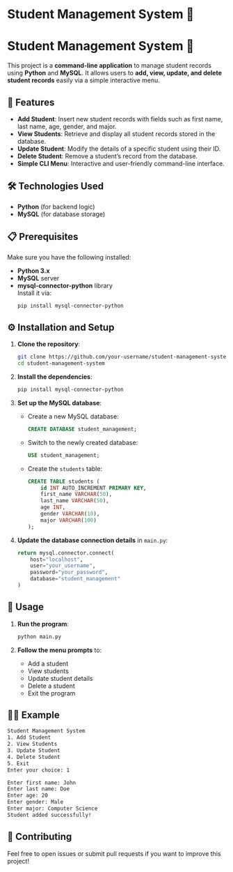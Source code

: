 # Student Management System 🏫
# Student Management System 🏫

This project is a **command-line application** to manage student records using **Python** and **MySQL**. It allows users to **add, view, update, and delete student records** easily via a simple interactive menu.

## 🚀 Features

- **Add Student**: Insert new student records with fields such as first name, last name, age, gender, and major.
- **View Students**: Retrieve and display all student records stored in the database.
- **Update Student**: Modify the details of a specific student using their ID.
- **Delete Student**: Remove a student’s record from the database.
- **Simple CLI Menu**: Interactive and user-friendly command-line interface.

## 🛠️ Technologies Used

- **Python** (for backend logic)
- **MySQL** (for database storage)

## 📋 Prerequisites

Make sure you have the following installed:

- **Python 3.x**
- **MySQL** server
- **mysql-connector-python** library  
  Install it via:
  ```bash
  pip install mysql-connector-python
  ```

## ⚙️ Installation and Setup

1. **Clone the repository**:
   ```bash
   git clone https://github.com/your-username/student-management-system.git
   cd student-management-system
   ```

2. **Install the dependencies**:
   ```bash
   pip install mysql-connector-python
   ```

3. **Set up the MySQL database**:

   - Create a new MySQL database:
     ```sql
     CREATE DATABASE student_management;
     ```
   - Switch to the newly created database:
     ```sql
     USE student_management;
     ```
   - Create the `students` table:
     ```sql
     CREATE TABLE students (
         id INT AUTO_INCREMENT PRIMARY KEY,
         first_name VARCHAR(50),
         last_name VARCHAR(50),
         age INT,
         gender VARCHAR(10),
         major VARCHAR(100)
     );
     ```

4. **Update the database connection details** in `main.py`:
   ```python
   return mysql.connector.connect(
       host="localhost",
       user="your_username",
       password="your_password",
       database="student_management"
   )
   ```

## 🚀 Usage

1. **Run the program**:
   ```bash
   python main.py
   ```

2. **Follow the menu prompts** to:
   - Add a student
   - View students
   - Update student details
   - Delete a student
   - Exit the program

## 🧑‍💻 Example

```bash
Student Management System
1. Add Student
2. View Students
3. Update Student
4. Delete Student
5. Exit
Enter your choice: 1

Enter first name: John
Enter last name: Doe
Enter age: 20
Enter gender: Male
Enter major: Computer Science
Student added successfully!
```

## 🤝 Contributing

Feel free to open issues or submit pull requests if you want to improve this project!
